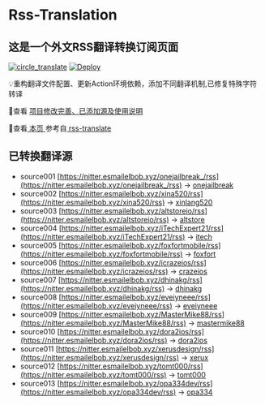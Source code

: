 #  Rss-Translation

## 这是一个外文RSS翻译转换订阅页面 

[![circle_translate](https://github.com/rcy1314/Rss-Translation/actions/workflows/circle_translate.yml/badge.svg)](https://github.com/rcy1314/Rss-Translation/actions/workflows/circle_translate.yml) [![Deploy](https://github.com/rcy1314/Rss-Translation/actions/workflows/jekyll-gh-pages.yml/badge.svg)](https://github.com/rcy1314/Rss-Translation/actions/workflows/jekyll-gh-pages.yml)

 💡重构翻译文件配置、更新Action环境依赖，添加不同翻译机制,已修复特殊字符转译

 📢查看 [项目修改完善、已添加源及使用说明](https://github.com/rcy1314/Rss-Translation/tree/main/illustrate)

 📢查看[ 本页 ](https://rcy1314.github.io/Rss-Translation) 参考自[ rss-translate ](https://github.com/talengu/rss-translate)

## 已转换翻译源
 - source001 [https://nitter.esmailelbob.xyz/onejailbreak_/rss](https://nitter.esmailelbob.xyz/onejailbreak_/rss) -> [onejailbreak](rss/onejailbreak.xml)
 - source002 [https://nitter.esmailelbob.xyz/xina520/rss](https://nitter.esmailelbob.xyz/xina520/rss) -> [xinlang520](rss/xinlang520.xml)
 - source003 [https://nitter.esmailelbob.xyz/altstoreio/rss](https://nitter.esmailelbob.xyz/altstoreio/rss) -> [altstore](rss/altstore.xml)
 - source004 [https://nitter.esmailelbob.xyz/iTechExpert21/rss](https://nitter.esmailelbob.xyz/iTechExpert21/rss) -> [itech](rss/itech.xml)
 - source005 [https://nitter.esmailelbob.xyz/foxfortmobile/rss](https://nitter.esmailelbob.xyz/foxfortmobile/rss) -> [foxfort](rss/foxfort.xml)
 - source006 [https://nitter.esmailelbob.xyz/icrazeios/rss](https://nitter.esmailelbob.xyz/icrazeios/rss) -> [crazeios](rss/crazeios.xml)
 - source007 [https://nitter.esmailelbob.xyz/dhinakg/rss](https://nitter.esmailelbob.xyz/dhinakg/rss) -> [dhinakg](rss/dhinakg.xml)
 - source008 [https://nitter.esmailelbob.xyz/eveiyneee/rss](https://nitter.esmailelbob.xyz/eveiyneee/rss) -> [eveiyneee](rss/eveiyneee.xml)
 - source009 [https://nitter.esmailelbob.xyz/MasterMike88/rss](https://nitter.esmailelbob.xyz/MasterMike88/rss) -> [mastermike88](rss/mastermike88.xml)
 - source010 [https://nitter.esmailelbob.xyz/dora2ios/rss](https://nitter.esmailelbob.xyz/dora2ios/rss) -> [dora2ios](rss/dora2ios.xml)
 - source011 [https://nitter.esmailelbob.xyz/xerusdesign/rss](https://nitter.esmailelbob.xyz/xerusdesign/rss) -> [xerux](rss/xerux.xml)
 - source012 [https://nitter.esmailelbob.xyz/tomt000/rss](https://nitter.esmailelbob.xyz/tomt000/rss) -> [tomt000](rss/tomt000.xml)
 - source013 [https://nitter.esmailelbob.xyz/opa334dev/rss](https://nitter.esmailelbob.xyz/opa334dev/rss) -> [opa334](rss/opa334.xml)
